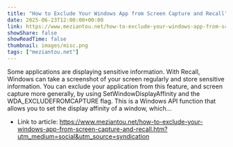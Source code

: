 ```yaml
---
title: "How to Exclude Your Windows App from Screen Capture and Recall"
date: 2025-06-23T12:00:00+00:00
link: https://www.meziantou.net/how-to-exclude-your-windows-app-from-screen-capture-and-recall.htm?utm_medium=social&utm_source=syndication
showShare: false
showReadTime: false
thumbnail: images/misc.png
tags: ["meziantou.net"]
---
```

Some applications are displaying sensitive information. With Recall, Windows can take a screenshot of your screen regularly and store sensitive information. You can exclude your application from this feature, and screen capture more generally, by using SetWindowDisplayAffinity and the WDA_EXCLUDEFROMCAPTURE flag. This is a Windows API function that allows you to set the display affinity of a window, which…

- Link to article: https://www.meziantou.net/how-to-exclude-your-windows-app-from-screen-capture-and-recall.htm?utm_medium=social&utm_source=syndication